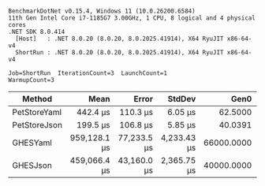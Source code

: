 ```

BenchmarkDotNet v0.15.4, Windows 11 (10.0.26200.6584)
11th Gen Intel Core i7-1185G7 3.00GHz, 1 CPU, 8 logical and 4 physical cores
.NET SDK 8.0.414
  [Host]   : .NET 8.0.20 (8.0.20, 8.0.2025.41914), X64 RyuJIT x86-64-v4
  ShortRun : .NET 8.0.20 (8.0.20, 8.0.2025.41914), X64 RyuJIT x86-64-v4

Job=ShortRun  IterationCount=3  LaunchCount=1  
WarmupCount=3  

```
| Method       | Mean         | Error       | StdDev      | Gen0       | Gen1       | Gen2      | Allocated    |
|------------- |-------------:|------------:|------------:|-----------:|-----------:|----------:|-------------:|
| PetStoreYaml |     442.4 μs |    110.3 μs |     6.05 μs |    62.5000 |    11.7188 |         - |    387.38 KB |
| PetStoreJson |     199.5 μs |    106.8 μs |     5.85 μs |    40.0391 |     8.7891 |         - |    249.52 KB |
| GHESYaml     | 959,128.1 μs | 77,233.5 μs | 4,233.43 μs | 66000.0000 | 22000.0000 | 4000.0000 | 384512.09 KB |
| GHESJson     | 459,066.4 μs | 43,160.0 μs | 2,365.75 μs | 40000.0000 | 16000.0000 | 3000.0000 |  245982.3 KB |
